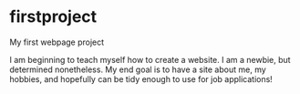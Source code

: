 # firstproject
My first webpage project

I am beginning to teach myself how to create a website. I am a newbie, but determined nonetheless. My end goal is to have a site about me, my hobbies, and hopefully can be tidy enough to use for job applications!
